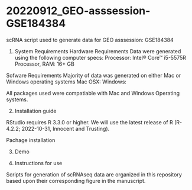 # 20220912_GEO-asssession-GSE184384 
scRNA script used to generate data for GEO asssession: GSE184384

1. System Requirements
Hardware Requirements
Data were generated using the following computer specs:
Processor: Intel® Core™ i5-5575R Processor,
RAM: 16+ GB

Sofware Requirements
Majority of data was generated on either Mac or Windows operating systems
Mac OSX:
Windows:

All packages used were compatiable with Mac and Windows Operating systems.

2. Installation guide

RStudio requires R 3.3.0 or higher. We will use the latest release of R (R-4.2.2; 2022-10-31, Innocent and Trusting).

Pachage installation




3. Demo

4. Instructions for use

Scripts for generation of scRNAseq data are organized in this repository based upon their corresponding figure in the manuscript. 

